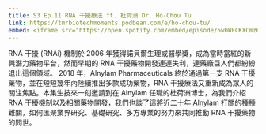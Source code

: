 ```yaml
---
title: S3 Ep.11 RNA 干擾療法 ft. 杜荷洲 Dr. Ho-Chou Tu
link: https://tmrbiotechmoments.podbean.com/e/ho-chou-tu/
embed: <iframe src="https://open.spotify.com/embed/episode/5wbWFCKXCmz6JPRjFH4qZH" width="100%" height="232" frameborder="0" allowtransparency="true" allow="encrypted-media"></iframe>
---
```


RNA 干擾 (RNAi) 機制於 2006 年獲得諾貝爾生理或醫學獎，成為當時當紅的新興潛力藥物平台，然而早期的 RNA 干擾藥物開發連連失利，連藥廠巨人們都紛紛退出這個領域。 2018 年，Alnylam Pharmaceuticals 終於通過第一支 RNA 干擾藥物，並在短短幾年內陸續推出多款成功藥物，RNA 干擾療法又重新成為眾人的關注焦點。本集生技來一刻邀請到在 Alnylam 任職的杜荷洲博士，為我們介紹 RNA 干擾機制以及相關藥物開發，我們也談了這將近二十年 Alnylam 打關的種種難關，如何匯聚業界研究、基礎研究、多方專業的努力來共同推動 RNA 干擾藥物的問世。
